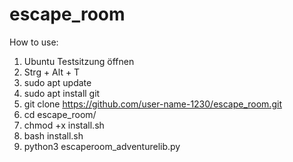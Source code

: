 # escape_room

How to use:

1. Ubuntu Testsitzung öffnen
2. Strg + Alt + T
3. sudo apt update
4. sudo apt install git
5. git clone https://github.com/user-name-1230/escape_room.git
6. cd escape_room/
7. chmod +x install.sh
8. bash install.sh
9. python3 escaperoom_adventurelib.py
